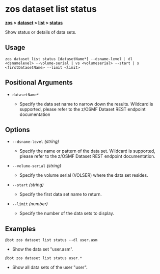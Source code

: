 # zos dataset list status

**[zos](../../zos) > [dataset](../dataset) > [list](list) > [status](zos-dataset-list-status)**

Show status or details of data sets. <!--dataset-list-status-description-->

## Usage

`zos dataset list status [datasetName*] --dsname-level | dl <dsnamelevel> --volume-serial | vs <volumeserial> --start | s <firstDatasetName> --limit <limit>`

## Positional Arguments

- `datasetName*`

    - Specify the data set name to narrow down the results. Wildcard is supported, please refer to the z/OSMF Dataset REST endpoint documentation

## Options 

- `--dsname-level` *(string)*
    - Specify the name or pattern of the data set. Wildcard is supported, please refer to the z/OSMF Dataset REST endpoint documentation.

- `--volume-serial` *(string)*
    - Specify the volume serial (VOLSER) where the data set resides.

- `--start` *(string)*
    - Specify the first data set name to return.

- `--limit` *(number)*
    - Specify the number of the data sets to display.

## Examples

```
@bot zos dataset list status --dl user.asm
```
- Show the data set "user.asm".

```
@bot zos dataset list status user.*
```
    
- Show all data sets of the user "user".